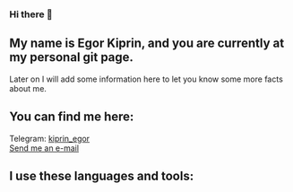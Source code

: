 ### Hi there 👋 
## My name is Egor Kiprin, and you are currently at my personal git page.

Later on I will add some information here to let you know some more facts about me.

## You can find me here:

<div>Telegram: <a href="https://t.me/kiprin_egor">kiprin_egor</a></div>
 <a href="mailto:kiprin.egor@yandex.ru" alt="Send an e-mail"> Send me an e-mail</a>
 
## I use these languages and tools:

<!--
**konung-nvkz/konung-nvkz** is a ✨ _special_ ✨ repository because its `README.md` (this file) appears on your GitHub profile.

Here are some ideas to get you started:

- 🔭 I’m currently working on ...
- 🌱 I’m currently learning ...
- 👯 I’m looking to collaborate on ...
- 🤔 I’m looking for help with ...
- 💬 Ask me about ...
- 📫 How to reach me: ...
- 😄 Pronouns: ...
- ⚡ Fun fact: ...
-->
